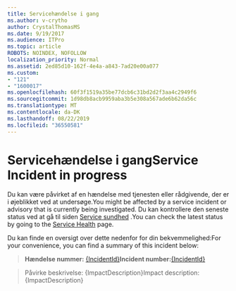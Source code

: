 ```yaml
---
title: Servicehændelse i gang
ms.author: v-crytho
author: CrystalThomasMS
ms.date: 9/19/2017
ms.audience: ITPro
ms.topic: article
ROBOTS: NOINDEX, NOFOLLOW
localization_priority: Normal
ms.assetid: 2ed85d10-162f-4e4a-a843-7ad20e00a077
ms.custom:
- "121"
- "1600017"
ms.openlocfilehash: 60f3f1519a35be77dcb6c31bd2d2f3aa4c2949f6
ms.sourcegitcommit: 1d98db8acb9959aba3b5e308a567ade6b62da56c
ms.translationtype: MT
ms.contentlocale: da-DK
ms.lasthandoff: 08/22/2019
ms.locfileid: "36550581"
---
```

# <a name="service-incident-in-progress"></a><span data-ttu-id="dd42d-102">Servicehændelse i gang</span><span class="sxs-lookup"><span data-stu-id="dd42d-102">Service Incident in progress</span></span>

<span data-ttu-id="dd42d-103">Du kan være påvirket af en hændelse med tjenesten eller rådgivende, der er i øjeblikket ved at undersøge.</span><span class="sxs-lookup"><span data-stu-id="dd42d-103">You might be affected by a service incident or advisory that is currently being investigated.</span></span> <span data-ttu-id="dd42d-104">Du kan kontrollere den seneste status ved at gå til siden [Service sundhed](https://admin.microsoft.com/adminportal/home#/servicehealth) .</span><span class="sxs-lookup"><span data-stu-id="dd42d-104">You can check the latest status by going to the [Service Health](https://admin.microsoft.com/adminportal/home#/servicehealth) page.</span></span>
  
<span data-ttu-id="dd42d-105">Du kan finde en oversigt over dette nedenfor for din bekvemmelighed:</span><span class="sxs-lookup"><span data-stu-id="dd42d-105">For your convenience, you can find a summary of this incident below:</span></span>
  
> <span data-ttu-id="dd42d-106">**Hændelse nummer:** [{IncidentId}](https://admin.microsoft.com/adminportal/home#/servicehealth)</span><span class="sxs-lookup"><span data-stu-id="dd42d-106">**Incident number:**[{IncidentId}](https://admin.microsoft.com/adminportal/home#/servicehealth)</span></span>
    
> <span data-ttu-id="dd42d-107">Påvirke beskrivelse: {ImpactDescription}</span><span class="sxs-lookup"><span data-stu-id="dd42d-107">Impact description: {ImpactDescription}</span></span>

